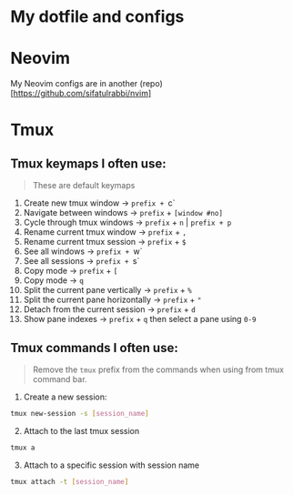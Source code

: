# My dotfile and configs

# Neovim

My Neovim configs are in another (repo)[https://github.com/sifatulrabbi/nvim]

# Tmux

## Tmux keymaps I often use:

> These are default keymaps

1. Create new tmux window -> `prefix + `c`
2. Navigate between windows -> `prefix` + `[window #no]`
3. Cycle through tmux windows -> `prefix` + `n` | `prefix + p`
4. Rename current tmux window -> `prefix` + `,`
4. Rename current tmux session -> `prefix` + `$`
5. See all windows -> `prefix + `w`
5. See all sessions -> `prefix + `s`
6. Copy mode -> `prefix` + `[`
7. Copy mode -> `q`
8. Split the current pane vertically -> `prefix` + `%`
9. Split the current pane horizontally -> `prefix` + `"`
10. Detach from the current session -> `prefix` + `d`
11. Show pane indexes -> `prefix` + `q` then select a pane using `0-9`

## Tmux commands I often use:

> Remove the `tmux` prefix from the commands when using from tmux command bar.

1. Create a new session:
```bash
tmux new-session -s [session_name]
```

2. Attach to the last tmux session
```bash
tmux a
```

3. Attach to a specific session with session name
```bash
tmux attach -t [session_name]
```
